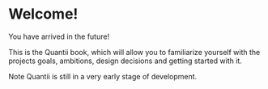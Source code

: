 # Welcome!
You have arrived in the future!

This is the Quantii book, which will allow you to familiarize yourself with the
projects goals, ambitions, design decisions and getting started with it.

Note Quantii is still in a very early stage of development.
